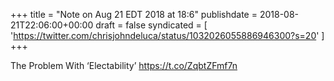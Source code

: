 +++
title = "Note on Aug 21 EDT 2018 at 18:6"
publishdate = 2018-08-21T22:06:00+00:00
draft = false
syndicated = [ 'https://twitter.com/chrisjohndeluca/status/1032026055886946300?s=20' ]
+++

The Problem With ‘Electability’ https://t.co/ZqbtZFmf7n
